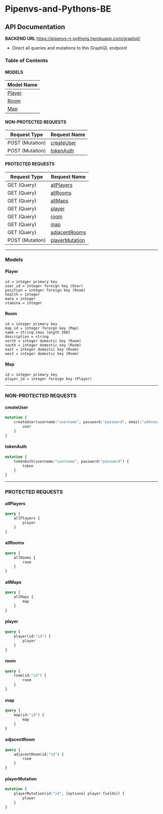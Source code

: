 # Pipenvs-and-Pythons-BE

## **API Documentation**
**BACKEND URL** https://pipenvs-n-pythons.herokuapp.com/graphql/
- Direct all queries and mutations to this GraphQL endpoint
### **Table of Contents**

#### MODELS

| Model Name |
|------------|
| [Player](#Player)     |
| [Room](#Room)       |
| [Map](#Map)        |

#### NON-PROTECTED REQUESTS

| Request Type    | Request Name |
|-----------------|--------------|
| POST (Mutation) | [createUser](#createUser)   |
| POST (Mutation) | [tokenAuth](#tokenAuth)    |

#### PROTECTED REQUESTS

| Request Type    | Request Name   |
|-----------------|----------------|
| GET (Query)     | [allPlayers](#allPlayers)     |
| GET (Query)     | [allRooms](#allRooms)       |
| GET (Query)     | [allMaps](#allMaps)        |
| GET (Query)     | [player](#player)         |
| GET (Query)     | [room](#room)           |
| GET (Query)     | [map](#map)            |
| GET (Query)     | [adjacentRooms](#adjacentRooms)  |
| POST (Mutation) | [playerMutation](#playerMutation) |

---

### Models

#### Player

```
id = integer primary key
user_id = integer foreign key (User)
position = integer foreign key (Room)
health = integer
mana = integer
stamina = integer
```

#### Room

```
id = integer primary key
map_id = integer foreign key (Map)
name = string [max length 200]
description = string
north = integer domestic key (Room)
south = integer domestic key (Room)
east = integer domestic key (Room)
west = integer domestic key (Room)
```

#### Map

```
id = integer primary key
player_id = integer foreign key (Player)
```

---

### NON-PROTECTED REQUESTS

#### createUser

```graphql
mutation {
    createUser(username:"username", password:"password", email:"address@mail.com") {
        user
    }
}
```

#### tokenAuth

```graphql
mutation {
    tokenAuth(username:"username", password:"password") {
        token
    }
}
```

---

### PROTECTED REQUESTS

#### allPlayers

```graphql
query {
    allPlayers {
        player
    }
}
```

#### allRooms

```graphql
query {
    allRooms {
        room
    }
}
```

#### allMaps

```graphql
query {
    allMaps {
        map
    }
}
```

#### player

```graphql
query {
    player(id:"id") {
        player
    }
}
```

#### room

```graphql
query {
    room(id:"id") {
        room
    }
}
```

#### map

```graphql
query {
    map(id:"id") {
        map
    }
}
```

#### adjacentRoom

```graphql
query {
    adjacentRoom(id:"id") {
        room
    }
}
```

#### playerMutation

```graphql
mutation {
    playerMutation(id:"id", [optional player fields]) {
        player
    }
}
```
